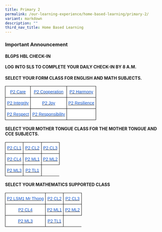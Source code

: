```yaml
---
title: Primary 2
permalink: /our-learning-experience/home-based-learning/primary-2/
variant: markdown
description: ""
third_nav_title: Home Based Learning
---
```

### Important&nbsp;Announcement


#### BLGPS HBL CHECK-IN

**LOG INTO SLS TO COMPLETE YOUR DAILY CHECK-IN BY 8 A.M.**

#### SELECT YOUR FORM CLASS FOR&nbsp;ENGLISH AND MATH SUBJECTS.

<style type="text/css">
.tg  {border-collapse:collapse;border-spacing:0;}
.tg td{border-color:black;border-style:solid;border-width:1px;font-family:Arial, sans-serif;font-size:14px;
  overflow:hidden;padding:10px 5px;word-break:normal;}
.tg th{border-color:black;border-style:solid;border-width:1px;font-family:Arial, sans-serif;font-size:14px;
  font-weight:normal;overflow:hidden;padding:10px 5px;word-break:normal;}
.tg .tg-db9x{background-color:#FFF;color:#15C;text-align:center;text-decoration:underline;vertical-align:top}
.tg .tg-ktyi{background-color:#FFF;text-align:left;vertical-align:top}
</style>
<table class="tg">
<thead>
  <tr>
    <th class="tg-db9x"><a href="https://docs.google.com/document/d/1eKYYXKTMzn9UCftt2tI0vSa73STWje2L/edit"><span style="color:#15C;background-color:transparent">P2 Care</span></a></th>
    <th class="tg-db9x"><a href="https://docs.google.com/document/d/1WtL5cdENwiJNIO-Wy9sHHbzhLaOZPBg4/edit"><span style="color:#15C;background-color:transparent">P2 Cooperation</span></a></th>
    <th class="tg-db9x"><a href="https://docs.google.com/document/d/1hzhALhocrO2mNX9BvO6ByCdJH3mWWCaa/edit"><span style="color:#15C;background-color:transparent">P2 Harmony</span></a></th>
  </tr>
</thead>
<tbody>
  <tr>
    <td class="tg-db9x"><a href="https://docs.google.com/document/d/1LVVV_qmuARE_EuToK_r2urVGIKS50YZI/edit?usp=sharing&amp;ouid=105417872371350287373&amp;rtpof=true&amp;sd=true"><span style="color:#15C;background-color:transparent">P2 Integrity</span></a></td>
    <td class="tg-db9x"><a href="https://docs.google.com/document/d/1llI5j4P3_IpH86WvjZuXNSkAx7mr1qWo/edit?usp=sharing&amp;ouid=105417872371350287373&amp;rtpof=true&amp;sd=true"><span style="color:#15C;background-color:transparent">P2 Joy</span></a></td>
    <td class="tg-db9x"><a href="https://docs.google.com/document/d/1kJMX6fC-0MjesFo1XyAj4Mq95YGpm55l/edit#heading=h.gjdgxs"><span style="color:#15C;background-color:transparent">P2 Resilience</span></a></td>
  </tr>
  <tr>
    <td class="tg-db9x"><a href="https://docs.google.com/document/d/1UoLBOptAGUFhgZGUZzUTQOYH9T2Pe8Ok/edit"><span style="color:#15C;background-color:transparent">P2 Respect</span></a></td>
    <td class="tg-db9x"><a href="https://docs.google.com/document/d/1EZj6DuxHlYXx0jU81YTd-LP5_LKD4aiW/edit?usp=sharing&amp;ouid=105417872371350287373&amp;rtpof=true&amp;sd=true"><span style="color:#15C;background-color:transparent">P2 Responsibility</span></a></td>
    <td class="tg-ktyi"></td>
  </tr>
</tbody>
</table>

#### SELECT YOUR MOTHER TONGUE CLASS FOR THE MOTHER TONGUE AND CCE SUBJECTS.

<style type="text/css">
.tg  {border-collapse:collapse;border-spacing:0;}
.tg td{border-color:black;border-style:solid;border-width:1px;font-family:Arial, sans-serif;font-size:14px;
  overflow:hidden;padding:10px 5px;word-break:normal;}
.tg th{border-color:black;border-style:solid;border-width:1px;font-family:Arial, sans-serif;font-size:14px;
  font-weight:normal;overflow:hidden;padding:10px 5px;word-break:normal;}
.tg .tg-db9x{background-color:#FFF;color:#15C;text-align:center;text-decoration:underline;vertical-align:top}
</style>
<table class="tg">
<thead>
  <tr>
    <th class="tg-db9x"><a href="https://docs.google.com/document/d/1NuMPWV3yXdbhS_oWSKUi-ed6dQDGwaCH5np-X8gPD4M/edit"><span style="color:#15C;background-color:transparent">P2 CL1</span></a></th>
    <th class="tg-db9x"><a href="https://docs.google.com/document/d/1rM1UMctReLaLYXoCrFBsHUTzvSI2ObF1/edit"><span style="color:#15C;background-color:transparent">P2 CL2</span></a></th>
    <th class="tg-db9x"><a href="https://docs.google.com/document/d/17UQXiea8YumcaVUwzfeYz8U1E_tLzR5k/edit?usp=sharing&amp;ouid=105417872371350287373&amp;rtpof=true&amp;sd=true"><span style="color:#15C;background-color:transparent">P2 CL3</span></a></th>
  </tr>
</thead>
<tbody>
  <tr>
    <td class="tg-db9x"><a href="https://docs.google.com/document/d/18iWVuYLLdlYLjZWBv1stWFMp5n8YRga7/edit"><span style="color:#15C;background-color:transparent">P2 CL4</span></a></td>
    <td class="tg-db9x"><a href="https://docs.google.com/document/d/1P5Q94bTzoamYaAW5Y_XoBhaYXyajSgb9/edit?usp=sharing&amp;ouid=105417872371350287373&amp;rtpof=true&amp;sd=true"><span style="color:#15C;background-color:transparent">P2 ML1</span></a></td>
    <td class="tg-db9x"><a href="https://docs.google.com/document/d/1-j7pkGOMfIlGWJ3hIyXuXULugjGWhkyN/edit"><span style="color:#15C;background-color:transparent">P2 ML2</span></a></td>
  </tr>
  <tr>
    <td class="tg-db9x"><a href="https://docs.google.com/document/d/1_Jyn8bYjHANEs_sC4PyPx0xlFWSJ5yL9/edit?usp=sharing&amp;ouid=105417872371350287373&amp;rtpof=true&amp;sd=true"><span style="color:#15C;background-color:transparent">P2 ML3</span></a></td>
    <td class="tg-db9x"><a href="https://docs.google.com/document/d/1M0mGLKvCcylHtxSeCCX7eW7AharwUFrK/edit"><span style="color:#15C;background-color:transparent">P2 TL1</span></a></td>
  </tr>
</tbody>
</table>

#### SELECT YOUR MATHEMATICS SUPPORTED CLASS

<style type="text/css">
.tg  {border-collapse:collapse;border-spacing:0;}
.tg td{border-color:black;border-style:solid;border-width:1px;font-family:Arial, sans-serif;font-size:14px;
  overflow:hidden;padding:10px 5px;word-break:normal;}
.tg th{border-color:black;border-style:solid;border-width:1px;font-family:Arial, sans-serif;font-size:14px;
  font-weight:normal;overflow:hidden;padding:10px 5px;word-break:normal;}
.tg .tg-db9x{background-color:#FFF;color:#15C;text-align:center;text-decoration:underline;vertical-align:top}
</style>
<table class="tg">
<thead>
  <tr>
    <th class="tg-db9x"><a href="https://docs.google.com/document/d/1NuMPWV3yXdbhS_oWSKUi-ed6dQDGwaCH5np-X8gPD4M/edit"><span style="color:#15C;background-color:transparent">P2 LSM1 Mr Thong</span></a></th>
    <th class="tg-db9x"><a href="https://docs.google.com/document/d/1rM1UMctReLaLYXoCrFBsHUTzvSI2ObF1/edit"><span style="color:#15C;background-color:transparent">P2 CL2</span></a></th>
    <th class="tg-db9x"><a href="https://docs.google.com/document/d/17UQXiea8YumcaVUwzfeYz8U1E_tLzR5k/edit?usp=sharing&amp;ouid=105417872371350287373&amp;rtpof=true&amp;sd=true"><span style="color:#15C;background-color:transparent">P2 CL3</span></a></th>
  </tr>
</thead>
<tbody>
  <tr>
    <td class="tg-db9x"><a href="https://docs.google.com/document/d/18iWVuYLLdlYLjZWBv1stWFMp5n8YRga7/edit"><span style="color:#15C;background-color:transparent">P2 CL4</span></a></td>
    <td class="tg-db9x"><a href="https://docs.google.com/document/d/1P5Q94bTzoamYaAW5Y_XoBhaYXyajSgb9/edit?usp=sharing&amp;ouid=105417872371350287373&amp;rtpof=true&amp;sd=true"><span style="color:#15C;background-color:transparent">P2 ML1</span></a></td>
    <td class="tg-db9x"><a href="https://docs.google.com/document/d/1-j7pkGOMfIlGWJ3hIyXuXULugjGWhkyN/edit"><span style="color:#15C;background-color:transparent">P2 ML2</span></a></td>
  </tr>
  <tr>
    <td class="tg-db9x"><a href="https://docs.google.com/document/d/1_Jyn8bYjHANEs_sC4PyPx0xlFWSJ5yL9/edit?usp=sharing&amp;ouid=105417872371350287373&amp;rtpof=true&amp;sd=true"><span style="color:#15C;background-color:transparent">P2 ML3</span></a></td>
    <td class="tg-db9x"><a href="https://docs.google.com/document/d/1M0mGLKvCcylHtxSeCCX7eW7AharwUFrK/edit"><span style="color:#15C;background-color:transparent">P2 TL1</span></a></td>
  </tr>
</tbody>
</table>